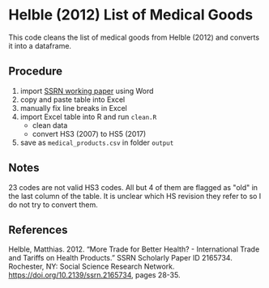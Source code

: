 # Helble (2012) List of Medical Goods

This code cleans the list of medical goods from Helble (2012) and converts it into a dataframe.

## Procedure

1. import [SSRN working paper](https://doi.org/10.2139/ssrn.2165734) using Word
2. copy and paste table into Excel
3. manually fix line breaks in Excel
4. import Excel table into R and run `clean.R`
    - clean data
    - convert HS3 (2007) to HS5 (2017)
5. save as `medical_products.csv` in folder `output`

## Notes

23 codes are not valid HS3 codes. All but 4 of them are flagged as "old" in the last column of the table. It is unclear which HS revision they refer to so I do not try to convert them.

## References

Helble, Matthias. 2012. “More Trade for Better Health? - International Trade and Tariffs on Health Products.” SSRN Scholarly Paper ID 2165734. Rochester, NY: Social Science Research Network. https://doi.org/10.2139/ssrn.2165734, pages 28-35.
